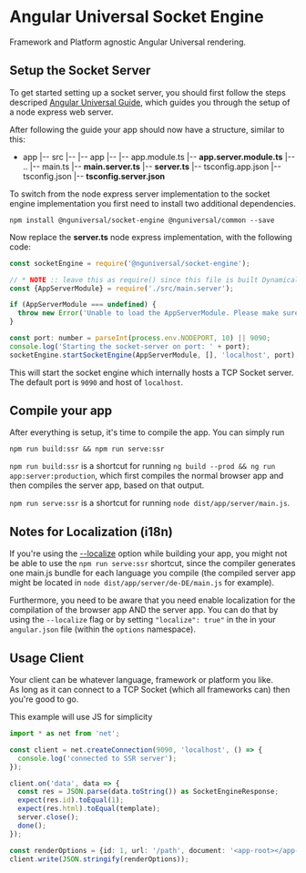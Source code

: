 # Angular Universal Socket Engine

Framework and Platform agnostic Angular Universal rendering.

## Setup the Socket Server

To get started setting up a socket server, you should first follow the steps descriped [Angular Universal Guide](https://angular.io/guide/universal), which guides you through the setup of a node express web server.

After following the guide your app should now have a structure, similar to this:

- app
|-- src
|-- |-- app
    |-- |-- app.module.ts
        |-- **app.server.module.ts**
        |-- ..
    |-- main.ts
    |-- **main.server.ts**
|-- **server.ts**
|-- tsconfig.app.json
|-- tsconfig.json
|-- **tsconfig.server.json**

To switch from the node express server implementation to the socket engine implementation you first need to install two additional dependencies. 

`npm install @nguniversal/socket-engine @nguniversal/common --save`

Now replace the **server.ts** node express implementation, with the following code:

```js
const socketEngine = require('@nguniversal/socket-engine');

// * NOTE :: leave this as require() since this file is built Dynamically from webpack
const {AppServerModule} = require('./src/main.server');

if (AppServerModule === undefined) {
  throw new Error('Unable to load the AppServerModule. Please make sure, you have setup the "main.server.ts" entry point correctly.');
}

const port: number = parseInt(process.env.NODEPORT, 10) || 9090;
console.log('Starting the socket-server on port: ' + port);
socketEngine.startSocketEngine(AppServerModule, [], 'localhost', port);
```
This will start the socket engine which internally hosts a TCP Socket server.  
The default port is `9090` and host of `localhost`.

## Compile your app

After everything is setup, it's time to compile the app. You can simply run

`npm run build:ssr && npm run serve:ssr`

`npm run build:ssr` is a shortcut for running `ng build --prod && ng run app:server:production`, which first compiles the normal browser app and then compiles the server app, based on that output.

`npm run serve:ssr` is a shortcut for running `node dist/app/server/main.js`. 

## Notes for Localization (i18n)

If you're using the [--localize](https://angular.io/guide/i18n) option while building your app, you might not be able to use the `npm run serve:ssr` shortcut, since the compiler generates one main.js bundle for each language you compile (the compiled server app might be located in `node dist/app/server/de-DE/main.js` for example).

Furthermore, you need to be aware that you need enable localization for the compilation of the browser app AND the server app. You can do that by using the `--localize` flag or by setting `"localize": true"` in the in your `angular.json` file (within the `options` namespace).

## Usage Client

Your client can be whatever language, framework or platform you like.  
As long as it can connect to a TCP Socket (which all frameworks can) then you're good to go.

This example will use JS for simplicity
```typescript
import * as net from 'net';

const client = net.createConnection(9090, 'localhost', () => {
  console.log('connected to SSR server');
});

client.on('data', data => {
  const res = JSON.parse(data.toString()) as SocketEngineResponse;
  expect(res.id).toEqual(1);
  expect(res.html).toEqual(template);
  server.close();
  done();
});

const renderOptions = {id: 1, url: '/path', document: '<app-root></app-root>'} as SocketEngineRenderOptions;
client.write(JSON.stringify(renderOptions));
```
